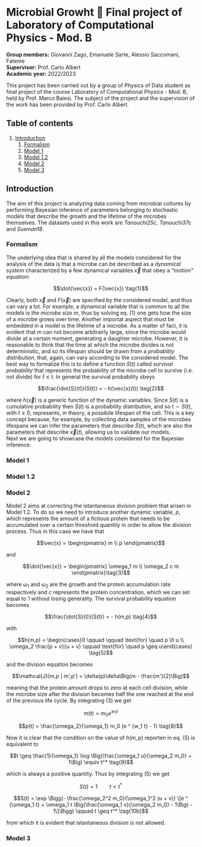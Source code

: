 # Microbial Growht :microbe: Final project of Laboratory of Computational Physics - Mod. B

**Group members:** Giovanni Zago, Emanuele Sarte, Alessio Saccomani, Fateme <br>
**Supervisor:** Prof. Carlo Albert <br>
**Academic year:** 2022/2023

This project has been carried out by a group of Physics of Data student as final project of the course Laboratory of Computational Physics - Mod. B, held by Prof. Marco Baiesi. The subject of the project and the supervision of the work has been provided by Prof. Carlo Albert. 

## Table of contents
1. [Introduction](#introduction)
    1. [Formalism](#formalism)
    2. [Model 1](#model1)
    3. [Model 1.2](#model1.2)
    4. [Model 2](#model2)
    4. [Model 3](#model3)

## Introduction <a name="introduction"></a>

The aim of this project is analyzing data coming from microbial coltures by performing Bayesian inference of parameters belonging to stochastic models that describe the growth and the lifetime of the microbes themselves. The datasets used in this work are *Tanouchi25c*, *Tanouchi37c* and *Susman18*. 

### Formalism <a name="formalism"></a>
The underlying idea that is shared by all the models considered for the analysis of the data is that a microbe can be described as a *dynamical system* characterized by a few dynamical variables $\vec{x}$ that obey a *"motion" equation*:

$$\dot{\vec{x}} = F(\vec{x}) \tag{1}$$

Clearly, both $\vec{x}$ and $F(\vec{x})$ are specified by the considered model, and thus can vary a lot. For example, a dynamical variable that is common to all the models is the *microbe size* $m$, thus by solving eq. (1) one gets how the size of a microbe grows over time. Another importat aspect that must be embedded in a model is the lifetime of a microbe. As a matter of fact, it is evident that $m$ can not become arbitrairly large, since the microbe would divide at a certain moment, generating a daughter microbe. However, it is reasonable to think that the time at which the microbe divides is not deterministic, and so its lifespan should be drawn from a *probability distribution*, that, again, can vary according to the considered model. The best way to formalize this is to define a function $S(t)$ called *survival probability* that represents the probability of the microbe cell to survive (i.e. not divide) for $\hat{t} \leq t$. In general the survival probability obeys

$$\frac{\dot{S}(t)}{S(t)} = - h(\vec{x}(t)) \tag{2}$$

where $h(\vec{x})$ is a generic function of the dynamic variables. Since $S(t)$ is a cumulative probability then $\dot{S}(t)$ is a probability distribution, and so $t \sim \dot{S}(t)$, with $t \geq 0$, represents, in theory, a possibile lifespan of the cell. This is a key concept because, for example, by collecting data samples of the microbes lifespans we can infer the parameters that describe $\dot{S}(t)$, which are also the parameters that describe $\vec{x}(t)$, allowing us to validate our models. <br>
Next we are going to showcase the models considered for the Bayesian inference. 

### Model 1 <a name="model1"></a>
### Model 1.2 <a name="model1.2"></a>

### Model 2 <a name="model2"></a>
Model 2 aims at correcting the istantaneous division problem that arisen in Model 1.2. To do so we need to introduce another dynamic variable, $p$, which represents the amount of a fictious protein that needs to be accumulated over a certain threshold quantity in order to allow the division process. Thus in this case we have that

$$\vec{x} = \begin{pmatrix} m \\ 
p \end{pmatrix}$$

and

$$\dot{\vec{x}} = \begin{pmatrix} \omega_1 m \\ 
\omega_2 c m \end{pmatrix}\tag{3}$$

where $\omega_1$ and $\omega_2$ are the growth and the protein accumulation rate respectively and $c$ represents the protein concentration, which we can set equal to 1 without losing generality. The survival probability equation becomes

$$\frac{\dot{S}(t)}{S(t)} = - h(m,p) \tag{4}$$

with

$$h(m,p) = \begin{cases}0 \qquad \qquad \text{for} \quad p \lt u \\ 
\omega_2 \frac{p + v}{u + v} \qquad \text{for} \quad p \geq u\end{cases} \tag{5}$$

and the division equation becomes

$$\mathcal{J}(m,p | m',p') = \delta(p)\delta\Big(m - \frac{m'}{2}\Big)$$

meaning that the protein amount drops to zero at each cell division, while the microbe size after the division becomes half the one reached at the end of the previous life cycle. By integrating (3) we get

$$m(t) = m_0 e ^ {w_1 t} \tag{7}$$

$$p(t) = \frac{\omega_2}{\omega_1} m_0 (e ^ {w_1 t} - 1) \tag{8}$$

Now it is clear that the condition on the value of $h(m,p)$ reporten in eq. (5) is equivalent to 

$$t \geq \frac{1}{\omega_1} \log \Big(\frac{\omega_1 u}{\omega_2 m_0} + 1\Big) \equiv t^* \tag{9}$$

which is always a positive quantity. Thus by integrating (5) we get

$$S(t) = 1 \qquad t \lt t^* \tag{10a}$$

$$S(t) = \exp \Bigg(- \frac{\omega_2^2 m_0}{\omega_1^2 (u + v)} \[e ^ {\omega_1 t} + \omega_1 t \Big(\frac{\omega_1 v}{\omega_2 m_0} - 1\Big) - 1\]\Bigg) \qquad t \geq t^* \tag{10b}$$

from which it is evident that istantaneous division is not allowed. 


### Model 3 <a name="model3"></a>
